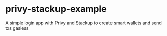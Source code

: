 # privy-stackup-example
A simple login app with Privy and Stackup to create smart wallets and send txs gasless
